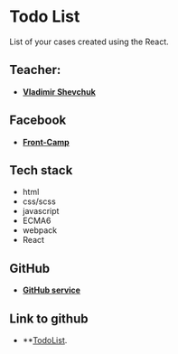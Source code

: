 # Todo List
List of your cases created using the React.

## Teacher: 
* **[Vladimir Shevchuk](https://github.com/dosandk)**  

## Facebook
* **[Front-Camp](https://www.facebook.com/groups/270300106928894)**

## Tech stack
* html
* css/scss
* javascript
* ECMA6
* webpack
* React

## GitHub
* **[GitHub service](https://github.com/rusjah/todo-list)**


## Link to github 
* **[TodoList](https://rusjah.github.io/todo-list/?fbclid=IwAR3zRWlvEuuhGFlQOC_JKihR0W3JEVoKDh-JB_1yGdexBIuzCM2cgwHU7z4).


